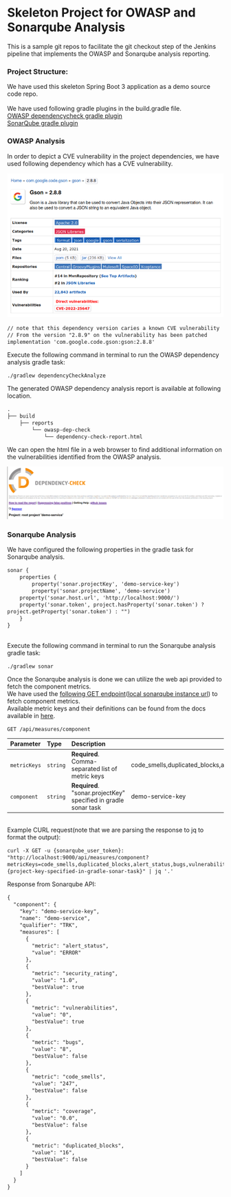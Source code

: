 # Skeleton Project for OWASP and Sonarqube Analysis

This is a sample git repos to facilitate the git checkout step of the Jenkins pipeline that implements the OWASP and Sonarqube analysis reporting.

### Project Structure:
We have used this skeleton Spring Boot 3 application as a demo source code repo. \
\
We have used following gradle plugins in the build.gradle file.\
[OWASP dependencycheck gradle plugin](https://plugins.gradle.org/plugin/org.owasp.dependencycheck)\
[SonarQube gradle plugin](https://docs.sonarsource.com/sonarqube/latest/analyzing-source-code/scanners/sonarscanner-for-gradle/#analyzing)

### OWASP Analysis

In order to depict a CVE vulnerability in the project dependencies, we have used following dependency which has a CVE vulnerability.

![CVE Vulnerability](assets/gson_2_8_8_CVE_vuleneability_7_5.png)

```
// note that this dependency version caries a known CVE vulnerability
// From the version "2.8.9" on the vulnerability has been patched
implementation 'com.google.code.gson:gson:2.8.8'
```

Execute the following command in terminal to run the OWASP dependency analysis gradle task:
```
./gradlew dependencyCheckAnalyze
```


The generated OWASP dependency analysis report is available at following location.
```
.
├── build
    ├── reports
        └── owasp-dep-check
            └── dependency-check-report.html
```

We can open the html file in a web browser to find additional information on the vulnerabilities identified from the OWASP analysis.

![dependency-check-report](assets/owasp_report_example.png)



### Sonarqube Analysis

We have configured the following properties in the gradle task for Sonarqube analysis.

```
sonar {
    properties {
        property('sonar.projectKey', 'demo-service-key')
        property('sonar.projectName', 'demo-service')
	property('sonar.host.url', 'http://localhost:9000/')
	property('sonar.token', project.hasProperty('sonar.token') ? project.getProperty('sonar.token') : "")
    }
}
```

\
Execute the following command in terminal to run the Sonarqube analysis gradle task:
```
./gradlew sonar
```

Once the Sonarqube analysis is done we can utilize the web api provided to fetch the component metrics.
\
We have used the [following GET endpoint](https://next.sonarqube.com/sonarqube/web_api/api/measures/component)([local sonarqube instance url](http://localhost:9000/web_api/api/measures/component)) to fetch component metrics.
\
Available metric keys and their definitions can be found from the docs available in [here](https://docs.sonarsource.com/sonarqube/latest/user-guide/code-metrics/metrics-definition/).


```http
GET /api/measures/component
```

| Parameter | Type     | Description                                                     | Example Value |
| :-------- | :------- |:----------------------------------------------------------------|---------------|
| `metricKeys` | `string` | **Required**. Comma-separated list of metric keys               |code_smells,duplicated_blocks,alert_status,bugs,vulnerabilities,security_rating,coverage|
| `component` | `string` | **Required**. "sonar.projectKey" specified in gradle sonar task |demo-service-key|


\
Example CURL request(note that we are parsing the response to jq to format the output):
```
curl -X GET -u {sonarqube_user_token}: "http://localhost:9000/api/measures/component?metricKeys=code_smells,duplicated_blocks,alert_status,bugs,vulnerabilities,security_rating,coverage&component={project-key-specified-in-gradle-sonar-task}" | jq '.'
```

Response from Sonarqube API:
```
{
  "component": {
    "key": "demo-service-key",
    "name": "demo-service",
    "qualifier": "TRK",
    "measures": [
      {
        "metric": "alert_status",
        "value": "ERROR"
      },
      {
        "metric": "security_rating",
        "value": "1.0",
        "bestValue": true
      },
      {
        "metric": "vulnerabilities",
        "value": "0",
        "bestValue": true
      },
      {
        "metric": "bugs",
        "value": "8",
        "bestValue": false
      },
      {
        "metric": "code_smells",
        "value": "247",
        "bestValue": false
      },
      {
        "metric": "coverage",
        "value": "0.0",
        "bestValue": false
      },
      {
        "metric": "duplicated_blocks",
        "value": "16",
        "bestValue": false
      }
    ]
  }
}

```


